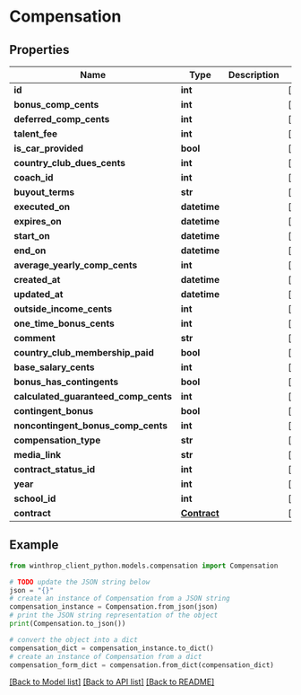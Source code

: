 # Compensation


## Properties

Name | Type | Description | Notes
------------ | ------------- | ------------- | -------------
**id** | **int** |  | [optional] 
**bonus_comp_cents** | **int** |  | [optional] 
**deferred_comp_cents** | **int** |  | [optional] 
**talent_fee** | **int** |  | [optional] 
**is_car_provided** | **bool** |  | [optional] 
**country_club_dues_cents** | **int** |  | [optional] 
**coach_id** | **int** |  | [optional] 
**buyout_terms** | **str** |  | [optional] 
**executed_on** | **datetime** |  | [optional] 
**expires_on** | **datetime** |  | [optional] 
**start_on** | **datetime** |  | [optional] 
**end_on** | **datetime** |  | [optional] 
**average_yearly_comp_cents** | **int** |  | [optional] 
**created_at** | **datetime** |  | [optional] 
**updated_at** | **datetime** |  | [optional] 
**outside_income_cents** | **int** |  | [optional] 
**one_time_bonus_cents** | **int** |  | [optional] 
**comment** | **str** |  | [optional] 
**country_club_membership_paid** | **bool** |  | [optional] 
**base_salary_cents** | **int** |  | [optional] 
**bonus_has_contingents** | **bool** |  | [optional] 
**calculated_guaranteed_comp_cents** | **int** |  | [optional] 
**contingent_bonus** | **bool** |  | [optional] 
**noncontingent_bonus_comp_cents** | **int** |  | [optional] 
**compensation_type** | **str** |  | [optional] 
**media_link** | **str** |  | [optional] 
**contract_status_id** | **int** |  | [optional] 
**year** | **int** |  | [optional] 
**school_id** | **int** |  | [optional] 
**contract** | [**Contract**](Contract.md) |  | [optional] 

## Example

```python
from winthrop_client_python.models.compensation import Compensation

# TODO update the JSON string below
json = "{}"
# create an instance of Compensation from a JSON string
compensation_instance = Compensation.from_json(json)
# print the JSON string representation of the object
print(Compensation.to_json())

# convert the object into a dict
compensation_dict = compensation_instance.to_dict()
# create an instance of Compensation from a dict
compensation_form_dict = compensation.from_dict(compensation_dict)
```
[[Back to Model list]](../README.md#documentation-for-models) [[Back to API list]](../README.md#documentation-for-api-endpoints) [[Back to README]](../README.md)


